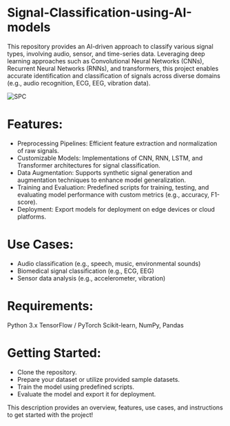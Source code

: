 # Signal-Classification-using-AI-models
This repository provides an AI-driven approach to classify various signal types, involving audio, sensor, and time-series data. Leveraging deep learning approaches such as Convolutional Neural Networks (CNNs), Recurrent Neural Networks (RNNs), and transformers, this project enables accurate identification and classification of signals across diverse domains (e.g., audio recognition, ECG, EEG, vibration data).

![SPC](https://www.frontiersin.org/files/Articles/546769/fnsys-14-00043-HTML/image_m/fnsys-14-00043-g001.jpg)

# Features:
* Preprocessing Pipelines: Efficient feature extraction and normalization of raw signals.
* Customizable Models: Implementations of CNN, RNN, LSTM, and Transformer architectures for signal classification.
* Data Augmentation: Supports synthetic signal generation and augmentation techniques to enhance model generalization.
* Training and Evaluation: Predefined scripts for training, testing, and evaluating model performance with custom metrics (e.g., accuracy, F1-score).
* Deployment: Export models for deployment on edge devices or cloud platforms.
  
# Use Cases:
* Audio classification (e.g., speech, music, environmental sounds)
* Biomedical signal classification (e.g., ECG, EEG)
* Sensor data analysis (e.g., accelerometer, vibration)
# Requirements:
Python 3.x
TensorFlow / PyTorch
Scikit-learn, NumPy, Pandas
# Getting Started:
* Clone the repository.
* Prepare your dataset or utilize provided sample datasets.
* Train the model using predefined scripts.
* Evaluate the model and export it for deployment.

This description provides an overview, features, use cases, and instructions to get started with the project!
